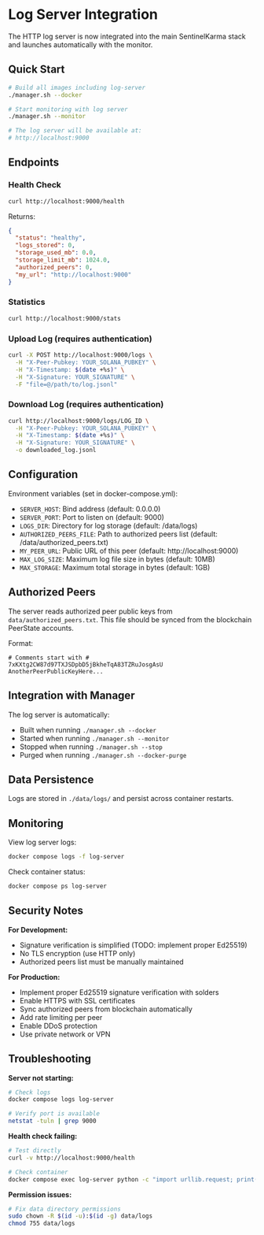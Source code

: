 # Log Server Integration

The HTTP log server is now integrated into the main SentinelKarma stack and launches automatically with the monitor.

## Quick Start

```bash
# Build all images including log-server
./manager.sh --docker

# Start monitoring with log server
./manager.sh --monitor

# The log server will be available at:
# http://localhost:9000
```

## Endpoints

### Health Check
```bash
curl http://localhost:9000/health
```

Returns:
```json
{
  "status": "healthy",
  "logs_stored": 0,
  "storage_used_mb": 0.0,
  "storage_limit_mb": 1024.0,
  "authorized_peers": 0,
  "my_url": "http://localhost:9000"
}
```

### Statistics
```bash
curl http://localhost:9000/stats
```

### Upload Log (requires authentication)
```bash
curl -X POST http://localhost:9000/logs \
  -H "X-Peer-Pubkey: YOUR_SOLANA_PUBKEY" \
  -H "X-Timestamp: $(date +%s)" \
  -H "X-Signature: YOUR_SIGNATURE" \
  -F "file=@/path/to/log.jsonl"
```

### Download Log (requires authentication)
```bash
curl http://localhost:9000/logs/LOG_ID \
  -H "X-Peer-Pubkey: YOUR_SOLANA_PUBKEY" \
  -H "X-Timestamp: $(date +%s)" \
  -H "X-Signature: YOUR_SIGNATURE" \
  -o downloaded_log.jsonl
```

## Configuration

Environment variables (set in docker-compose.yml):

- `SERVER_HOST`: Bind address (default: 0.0.0.0)
- `SERVER_PORT`: Port to listen on (default: 9000)
- `LOGS_DIR`: Directory for log storage (default: /data/logs)
- `AUTHORIZED_PEERS_FILE`: Path to authorized peers list (default: /data/authorized_peers.txt)
- `MY_PEER_URL`: Public URL of this peer (default: http://localhost:9000)
- `MAX_LOG_SIZE`: Maximum log file size in bytes (default: 10MB)
- `MAX_STORAGE`: Maximum total storage in bytes (default: 1GB)

## Authorized Peers

The server reads authorized peer public keys from `data/authorized_peers.txt`. This file should be synced from the blockchain PeerState accounts.

Format:
```
# Comments start with #
7xKXtg2CW87d97TXJSDpbD5jBkheTqA83TZRuJosgAsU
AnotherPeerPublicKeyHere...
```

## Integration with Manager

The log server is automatically:
- Built when running `./manager.sh --docker`
- Started when running `./manager.sh --monitor`
- Stopped when running `./manager.sh --stop`
- Purged when running `./manager.sh --docker-purge`

## Data Persistence

Logs are stored in `./data/logs/` and persist across container restarts.

## Monitoring

View log server logs:
```bash
docker compose logs -f log-server
```

Check container status:
```bash
docker compose ps log-server
```

## Security Notes

**For Development:**
- Signature verification is simplified (TODO: implement proper Ed25519)
- No TLS encryption (use HTTP only)
- Authorized peers list must be manually maintained

**For Production:**
- Implement proper Ed25519 signature verification with solders
- Enable HTTPS with SSL certificates
- Sync authorized peers from blockchain automatically
- Add rate limiting per peer
- Enable DDoS protection
- Use private network or VPN

## Troubleshooting

**Server not starting:**
```bash
# Check logs
docker compose logs log-server

# Verify port is available
netstat -tuln | grep 9000
```

**Health check failing:**
```bash
# Test directly
curl -v http://localhost:9000/health

# Check container
docker compose exec log-server python -c "import urllib.request; print(urllib.request.urlopen('http://localhost:9000/health').read())"
```

**Permission issues:**
```bash
# Fix data directory permissions
sudo chown -R $(id -u):$(id -g) data/logs
chmod 755 data/logs
```
